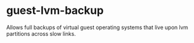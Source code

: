 guest-lvm-backup
================

Allows full backups of virtual guest operating systems that live upon lvm partitions across slow links.